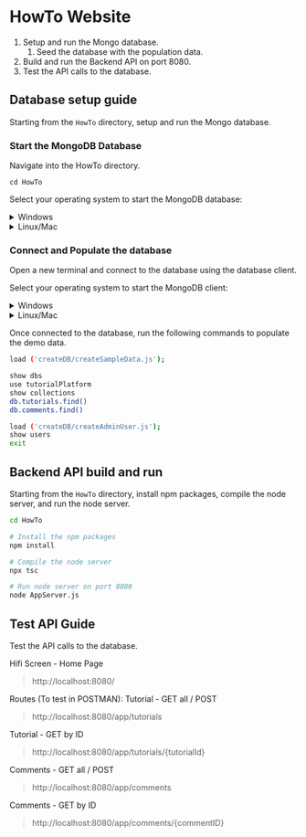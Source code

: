 # HowTo Website

1. Setup and run the Mongo database.
    1. Seed the database with the population data.
1. Build and run the Backend API on port 8080.
1. Test the API calls to the database.

## Database setup guide

Starting from the `HowTo` directory, setup and run the Mongo database.


### Start the MongoDB Database

Navigate into the HowTo directory.

```text
cd HowTo
```

Select your operating system to start the MongoDB database:

<details>
<summary>Windows</summary>

```powershell
# Run MongoDB database on Windows
. ./startDbServer.cmd
```

</details>

<details>
<summary>Linux/Mac</summary>

```bash
# Make the script executable and run MongoDB database on Linux/Mac
chmod +x start.DbServer.sh
./start.DbServer.sh
```

</details>

### Connect and Populate the database

Open a new terminal and connect to the database using the database client. 

Select your operating system to start the MongoDB client:

<details>
<summary>Windows</summary>

```powershell
cd HowTo
# Run database client on Windows
. ./startDbClient.admin.cmd
```

</details>

<details>
<summary>Linux/Mac</summary>

```bash
cd HowTo
# Run database client on Linux/Mac
mongo --port 3000 --authenticationDatabase admin
```

</details>

Once connected to the database, run the following commands to populate the demo data.

```bash
load ('createDB/createSampleData.js');

show dbs
use tutorialPlatform
show collections
db.tutorials.find()
db.comments.find()

load ('createDB/createAdminUser.js');
show users
exit
```

## Backend API build and run

Starting from the `HowTo` directory, install npm packages, compile the node server, and run the node server.

```bash
cd HowTo

# Install the npm packages
npm install

# Compile the node server
npx tsc

# Run node server on port 8080
node AppServer.js
```

## Test API Guide

Test the API calls to the database.

Hifi Screen - Home Page
> http://localhost:8080/

Routes (To test in POSTMAN):
Tutorial - GET all / POST
> http://localhost:8080/app/tutorials

Tutorial - GET by ID
> http://localhost:8080/app/tutorials/{tutorialId}

Comments - GET all / POST
> http://localhost:8080/app/comments

Comments - GET by ID
> http://localhost:8080/app/comments/{commentID}

